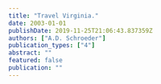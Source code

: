 ```yaml
---
title: "Travel Virginia."
date: 2003-01-01
publishDate: 2019-11-25T21:06:43.837359Z
authors: ["A.D. Schroeder"]
publication_types: ["4"]
abstract: ""
featured: false
publication: ""
---
```



